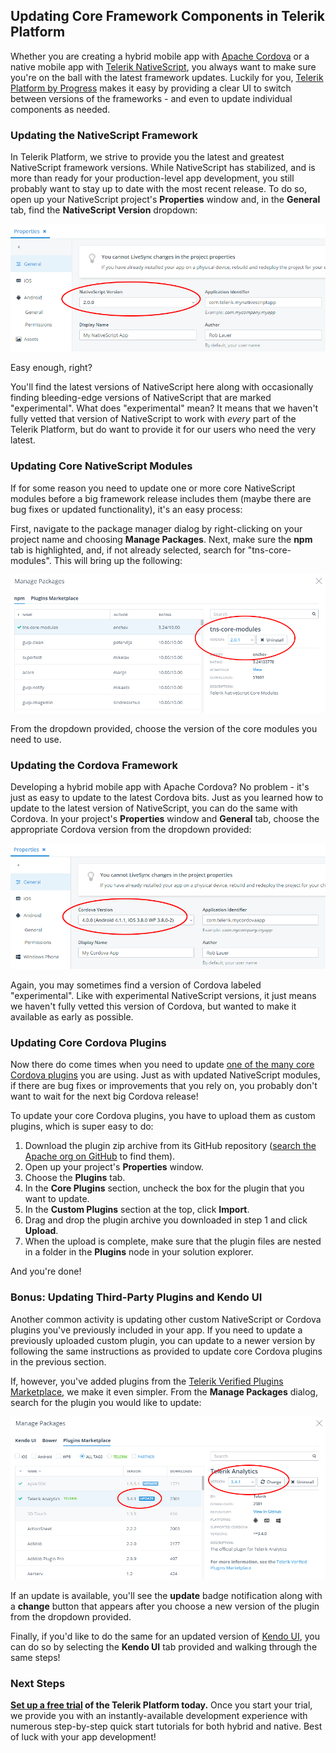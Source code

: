 ## Updating Core Framework Components in Telerik Platform

Whether you are creating a hybrid mobile app with [Apache Cordova](https://cordova.apache.org/) or a native mobile app with [Telerik NativeScript](https://www.nativescript.org/), you always want to make sure you're on the ball with the latest framework updates. Luckily for you, [Telerik Platform by Progress](http://www.telerik.com/platform) makes it easy by providing a clear UI to switch between versions of the frameworks - and even to update individual components as needed.

### Updating the NativeScript Framework

In Telerik Platform, we strive to provide you the latest and greatest NativeScript framework versions. While NativeScript has stabilized, and is more than ready for your production-level app development, you still probably want to stay up to date with the most recent release. To do so, open up your NativeScript project's **Properties** window and, in the **General** tab, find the **NativeScript Version** dropdown:

![updating nativescript version](updating-nativescript.png)

Easy enough, right?

You'll find the latest versions of NativeScript here along with occasionally finding bleeding-edge versions of NativeScript that are marked "experimental". What does "experimental" mean? It means that we haven't fully vetted that version of NativeScript to work with *every* part of the Telerik Platform, but do want to provide it for our users who need the very latest.

### Updating Core NativeScript Modules

If for some reason you need to update one or more core NativeScript modules before a big framework release includes them (maybe there are bug fixes or updated functionality), it's an easy process:

First, navigate to the package manager dialog by right-clicking on your project name and choosing **Manage Packages**. Next, make sure the **npm** tab is highlighted, and, if not already selected, search for "tns-core-modules". This will bring up the following:

![manage nativescript modules](updating-nativescript-core.png)

From the dropdown provided, choose the version of the core modules you need to use.

### Updating the Cordova Framework

Developing a hybrid mobile app with Apache Cordova? No problem - it's just as easy to update to the latest Cordova bits. Just as you learned how to update to the latest version of NativeScript, you can do the same with Cordova. In your project's **Properties** window and **General** tab, choose the appropriate Cordova version from the dropdown provided:

![updating cordova version](updating-cordova.png)

Again, you may sometimes find a version of Cordova labeled "experimental". Like with experimental NativeScript versions, it just means we haven't fully vetted this version of Cordova, but wanted to make it available as early as possible.

### Updating Core Cordova Plugins

Now there do come times when you need to update [one of the many core Cordova plugins](http://docs.telerik.com/platform/appbuilder/cordova/using-plugins/using-core-plugins/using-core-plugins) you are using. Just as with updated NativeScript modules, if there are bug fixes or improvements that you rely on, you probably don't want to wait for the next big Cordova release!

To update your core Cordova plugins, you have to upload them as custom plugins, which is super easy to do:

1. Download the plugin zip archive from its GitHub repository ([search the Apache org on GitHub](https://github.com/apache?utf8=%E2%9C%93&query=cordova-plugin) to find them).
2. Open up your project's **Properties** window.
3. Choose the **Plugins** tab.
4. In the **Core Plugins** section, uncheck the box for the plugin that you want to update.
5. In the **Custom Plugins** section at the top, click **Import**.
6. Drag and drop the plugin archive you downloaded in step 1 and click **Upload**.
7. When the upload is complete, make sure that the plugin files are nested in a folder in the **Plugins** node in your solution explorer.

And you're done!

### Bonus: Updating Third-Party Plugins and Kendo UI

Another common activity is updating other custom NativeScript or Cordova plugins you've previously included in your app. If you need to update a previously uploaded custom plugin, you can update to a newer version by following the same instructions as provided to update core Cordova plugins in the previous section.

If, however, you've added plugins from the [Telerik Verified Plugins Marketplace](http://plugins.telerik.com/), we make it even simpler. From the **Manage Packages** dialog, search for the plugin you would like to update:

![updating cordova marketplace plugins](updating-cordova-marketplace.png)

If an update is available, you'll see the **update** badge notification along with a **change** button that appears after you choose a new version of the plugin from the dropdown provided.

Finally, if you'd like to do the same for an updated version of [Kendo UI](http://www.telerik.com/kendo-ui), you can do so by selecting the **Kendo UI** tab provided and walking through the same steps!

### Next Steps

**[Set up a free trial](https://platform.telerik.com/) of the Telerik Platform today.** Once you start your trial, we provide you with an instantly-available development experience with numerous step-by-step quick start tutorials for both hybrid and native. Best of luck with your app development!